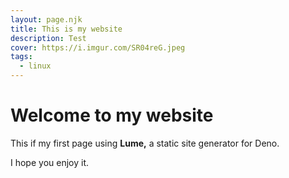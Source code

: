 ```yaml
---
layout: page.njk
title: This is my website
description: Test
cover: https://i.imgur.com/SR04reG.jpeg
tags:
  - linux
---
```

# Welcome to my website

This if my first page using **Lume,**
a static site generator for Deno.

I hope you enjoy it.